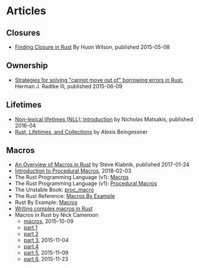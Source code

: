 # Articles




## Closures
- [Finding Closure in Rust](http://huonw.github.io/blog/2015/05/finding-closure-in-rust/)
  By Huon Wilson, published 2015-05-08


## Ownership
- [Strategies for solving "cannot move out of" borrowing errors in Rust](http://hermanradtke.com/2015/06/09/strategies-for-solving-cannot-move-out-of-borrowing-errors-in-rust.html), Herman J. Radtke III, published 2015-06-09


## Lifetimes
- [Non-lexical lifetimes (NLL): Introduction](http://smallcultfollowing.com/babysteps/blog/2016/04/27/non-lexical-lifetimes-introduction/) by Nicholas Matsakis, published 2016-04
- [Rust, Lifetimes, and Collections](http://cglab.ca/~abeinges/blah/rust-lifetimes-and-collections/) by Alexis Beingessner


## Macros
- [An Overview of Macros in Rust](http://words.steveklabnik.com/an-overview-of-macros-in-rust) by Steve Klabnik, published 2017-01-24
- [Introduction to Procedural Macros](https://tinkering.xyz/posts/introduction-to-proc-macros/), 2018-02-03
- The Rust Programming Language (v1): [Macros](https://doc.rust-lang.org/book/first-edition/macros.html)
- The Rust Programming Language (v1): [Procedural Macros](https://doc.rust-lang.org/book/first-edition/procedural-macros.html)
- The Unstable Book: [proc_macro](https://doc.rust-lang.org/unstable-book/language-features/proc-macro.html)
- The Rust Reference: [Macros By Example](https://doc.rust-lang.org/reference/macros-by-example.html)
- Rust By Example: [Macros](https://rustbyexample.com/macros.html)
- [Writing complex macros in Rust](https://rreverser.com/writing-complex-macros-in-rust/)
- Macros in Rust by Nick Cameroon
  - [macros](https://www.ncameron.org/blog/macros/), 2015-10-09
  - [part 1](https://www.ncameron.org/blog/macros-in-rust-pt1/)
  - [part 2](https://www.ncameron.org/blog/macros-in-rust-pt2/)
  - [part 3](https://www.ncameron.org/blog/macros-in-rust-pt3/), 2015-11-04
  - [part 4](https://www.ncameron.org/blog/macros-in-rust-pt4/)
  - [part 5](https://www.ncameron.org/blog/macros-in-rust-pt5/), 2015-11-09
  - [part 6](https://www.ncameron.org/blog/macros-pt6-more-issues/), 2015-11-23


